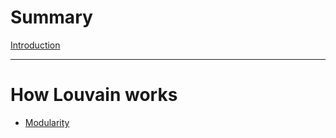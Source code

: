 # Summary

[Introduction](./introduction.md)

---

# How Louvain works

- [Modularity](./modularity/modularity.md)
